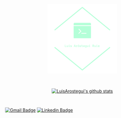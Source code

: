<p align="center"><a href="https://www.linkedin.com/in/luis-ar%C3%B3stegui-ruiz-858616206/"><img width="45%" src="./imgs/logo_transparent.png" /></a></p>

<br />

<p align="center">
  <a href="https://github.com/LuisArostegui"><img src="https://github-readme-stats.vercel.app/api?username=LuisArostegui&hide_border=true&show_icons=true&text_color=4BFFDC&bg_color=0000" alt="LuisArostegui's github stats"></a>
</p>

<br />

[![Gmail Badge](https://img.shields.io/badge/-luisarosteguiruizit@gmail.com-c14438?style=flat-square&logo=Gmail&logoColor=white&link=mailto:luisarosteguiruizit@gmail.com)](mailto:luisarosteguiruizit@gmail.com)
[![Linkedin Badge](https://img.shields.io/badge/-LuisArostegui-blue?style=flat-square&logo=Linkedin&logoColor=white&link=https://www.linkedin.com/in/luis-ar%C3%B3stegui-ruiz-858616206/)](https://www.linkedin.com/in/luis-ar%C3%B3stegui-ruiz-858616206/)

